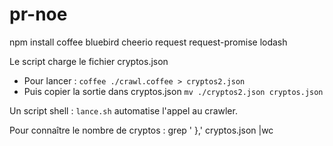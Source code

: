 # pr-noe
npm install coffee bluebird cheerio request request-promise lodash


Le script charge le fichier cryptos.json

- Pour lancer :
  `coffee ./crawl.coffee > cryptos2.json`
- Puis copier la sortie dans cryptos.json
  `mv ./cryptos2.json cryptos.json`


Un script shell : `lance.sh` automatise l'appel au crawler.

Pour connaître le nombre de cryptos : grep '  },' cryptos.json |wc
